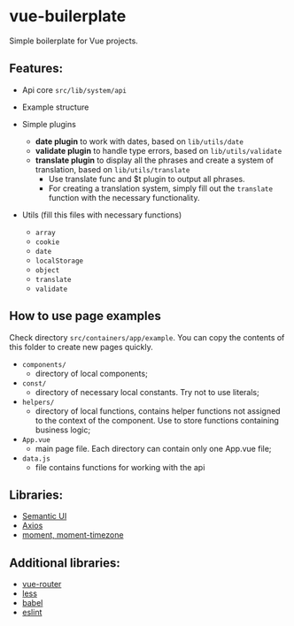 # vue-builerplate
Simple boilerplate for Vue projects.

## Features:
* Api core `src/lib/system/api`

* Example structure

* Simple plugins
  * **date plugin** to work with dates, based on `lib/utils/date`
  * **validate plugin** to handle type errors, based on `lib/utils/validate`
  * **translate plugin** to display all the phrases and create a system of translation, based on `lib/utils/translate`
    * Use translate func and $t plugin to output all phrases.
    * For creating a translation system, simply fill out the `translate` function with the necessary functionality.
    
* Utils (fill this files with necessary functions)
  * `array`
  * `cookie`
  * `date`
  * `localStorage`
  * `object`
  * `translate`
  * `validate`

## How to use page examples
Check directory `src/containers/app/example`.
You can copy the contents of this folder to create new pages quickly.
* `components/` 
  * directory of local components;
* `const/`
  * directory of necessary local constants. Try not to use literals;
* `helpers/`
  * directory of local functions, contains helper functions not assigned to the context of the component. Use to store functions containing business logic;
* `App.vue`
  * main page file. Each directory can contain only one App.vue file;
* `data.js`
  * file contains functions for working with the api

## Libraries:
* [Semantic UI](https://semantic-ui-vue.github.io/)
* [Axios](https://axios-http.com/)
* [moment, moment-timezone](https://momentjs.com/)

## Additional libraries:
* [vue-router](https://router.vuejs.org/)
* [less](https://lesscss.org/)
* [babel](https://babeljs.io/)
* [eslint](https://eslint.org/)
